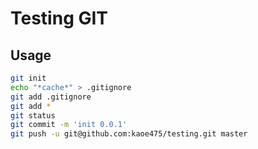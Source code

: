 # Testing GIT

## Usage
```bash
git init
echo "*cache*" > .gitignore
git add .gitignore
git add *
git status
git commit -m 'init 0.0.1'
git push -u git@github.com:kaoe475/testing.git master
```
